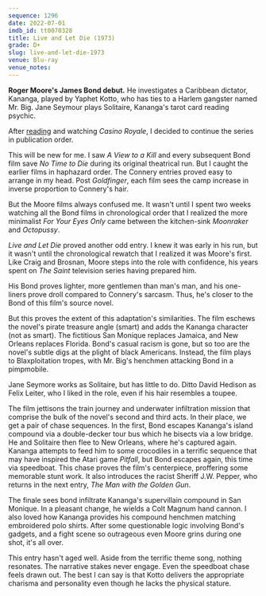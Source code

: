 ```yaml
---
sequence: 1296
date: 2022-07-01
imdb_id: tt0070328
title: Live and Let Die (1973)
grade: D+
slug: live-and-let-die-1973
venue: Blu-ray
venue_notes:
---
```


**Roger Moore's James Bond debut.** He investigates a Caribbean dictator, Kananga, played by Yaphet Kotto, who has ties to a Harlem gangster named Mr. Big. Jane Seymour plays Solitaire, Kananga's tarot card reading psychic.

<!-- end -->

After <a href="https://www.franksbooklog.com/reviews/live-and-let-die-by-ian-fleming/">reading</a> and <span data-imdb-id="tt0381061">watching</span> _Casino Royale_, I decided to continue the series in publication order.

This will be new for me. I saw <span data-imdb-id="tt0090264">_A View to a Kill_</span> and every subsequent Bond film save <span data-imdb-id="tt2382320">_No Time to Die_</span> during its original theatrical run. But I caught the earlier films in haphazard order. The Connery entries proved easy to arrange in my head. Post <span data-imdb-id="tt0058150">_Goldfinger_</span>, each film sees the camp increase in inverse proportion to Connery's hair.

But the Moore films always confused me. It wasn't until I spent two weeks watching all the Bond films in chronological order that I realized the more minimalist <span data-imdb-id="tt0082398">_For Your Eyes Only_</span> came between the kitchen-sink <span data-imdb-id="tt0079574">_Moonraker_</span> and <span data-imdb-id="tt0086034">_Octopussy_</span>.

_Live and Let Die_ proved another odd entry. I knew it was early in his run, but it wasn't until the chronological rewatch that I realized it was Moore's first. Like Craig and Brosnan, Moore steps into the role with confidence, his years spent on _The Saint_ television series having prepared him.

His Bond proves lighter, more gentlemen than man's man, and his one-liners prove droll compared to Connery's sarcasm. Thus, he's closer to the Bond of this film's source novel.

But this proves the extent of this adaptation's similarities. The film eschews the novel's pirate treasure angle (smart) and adds the Kananga character (not as smart). The fictitious San Monique replaces Jamaica, and New Orleans replaces Florida. Bond's casual racism is gone, but so too are the novel's subtle digs at the plight of black Americans. Instead, the film plays to Blaxploitation tropes, with Mr. Big's henchmen attacking Bond in a pimpmobile.

Jane Seymore works as Solitaire, but has little to do. Ditto David Hedison as Felix Leiter, who I liked in the role, even if his hair resembles a toupee.

The film jettisons the train journey and underwater infiltration mission that comprise the bulk of the novel's second and third acts. In their place, we get a pair of chase sequences. In the first, Bond escapes Kananga's island compound via a double-decker tour bus which he bisects via a low bridge. He and Solitaire then flee to New Orleans, where he's captured again. Kananga attempts to feed him to some crocodiles in a terrific sequence that may have inspired the Atari game _Pitfall_, but Bond escapes again, this time via speedboat. This chase proves the film's centerpiece, proffering some memorable stunt work. It also introduces the racist Sheriff J.W. Pepper, who returns in the next entry, <span data-imdb-id="tt0071807">_The Man with the Golden Gun_</span>.

The finale sees bond infiltrate Kananga's supervillain compound in San Monique. In a pleasant change, he wields a Colt Magnum hand cannon. I also loved how Kananga provides his compound henchmen matching embroidered polo shirts. After some questionable logic involving Bond's gadgets, and a fight scene so outrageous even Moore grins during one shot, it's all over.

This entry hasn't aged well. Aside from the terrific theme song, nothing resonates. The narrative stakes never engage. Even the speedboat chase feels drawn out. The best I can say is that Kotto delivers the appropriate charisma and personality even though he lacks the physical stature.
